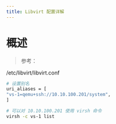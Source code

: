 ```yaml
---
title: Libvirt 配置详解
---
```


# 概述

> 参考：

/etc/libvirt/libvirt.conf

```bash
# 设置别名
uri_aliases = [
"vs-1=qemu+ssh://10.10.100.201/system",
]

# 可以对 10.10.100.201 使用 virsh 命令
virsh -c vs-1 list
```






